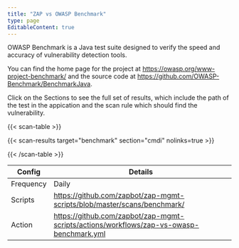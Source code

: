 ```yaml
---
title: "ZAP vs OWASP Benchmark"
type: page
EditableContent: true
---
```


OWASP Benchmark is a Java test suite designed to verify the speed and accuracy of vulnerability detection tools.

You can find the home page for the project at https://owasp.org/www-project-benchmark/ and the source code at https://github.com/OWASP-Benchmark/BenchmarkJava.

Click on the Sections to see the full set of results, which include the path of the test in the appication and the scan rule which should find the vulnerability.

{{< scan-table >}}

  {{< scan-results target="benchmark" section="cmdi" nolinks=true >}}

{{< /scan-table >}}

| Config | Details |
| --- | --- |
| Frequency | Daily |
| Scripts | https://github.com/zapbot/zap-mgmt-scripts/blob/master/scans/benchmark/ |
| Action | https://github.com/zapbot/zap-mgmt-scripts/actions/workflows/zap-vs-owasp-benchmark.yml | 
